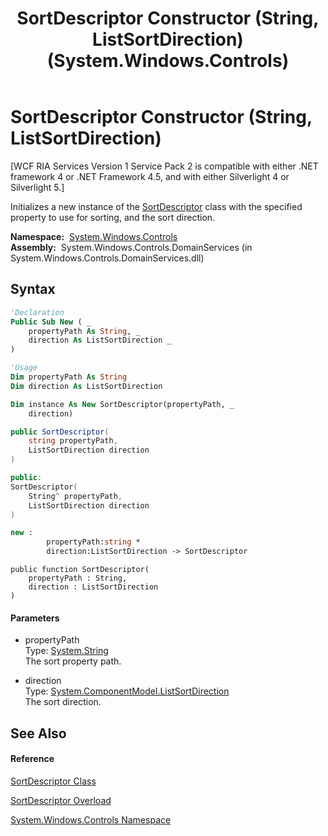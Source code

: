﻿---
title: SortDescriptor Constructor (String, ListSortDirection) (System.Windows.Controls)
TOCTitle: SortDescriptor Constructor (String, ListSortDirection)
ms:assetid: M:System.Windows.Controls.SortDescriptor.#ctor(System.String,System.ComponentModel.ListSortDirection)
ms:mtpsurl: https://msdn.microsoft.com/en-us/library/system.windows.controls.sortdescriptor.sortdescriptor(v=VS.91)
ms:contentKeyID: 28755216
ms.date: 01/27/2012
mtps_version: v=VS.91
dev_langs:
- vb
- csharp
- c++
- fsharp
- jscript
api_location:
- System.Windows.Controls.DomainServices.dll
api_name:
- System.Windows.Controls.SortDescriptor..ctor
api_type:
- Managed
topic_type:
- apiref
- kbSyntax
product_family_name: VS
ROBOTS: INDEX,FOLLOW
---

# SortDescriptor Constructor (String, ListSortDirection)

\[WCF RIA Services Version 1 Service Pack 2 is compatible with either .NET framework 4 or .NET Framework 4.5, and with either Silverlight 4 or Silverlight 5.\]

Initializes a new instance of the [SortDescriptor](ff423258\(v=vs.91\).md) class with the specified property to use for sorting, and the sort direction.

**Namespace:**  [System.Windows.Controls](ms590941\(v=vs.91\).md)  
**Assembly:**  System.Windows.Controls.DomainServices (in System.Windows.Controls.DomainServices.dll)

## Syntax

``` vb
'Declaration
Public Sub New ( _
    propertyPath As String, _
    direction As ListSortDirection _
)
```

``` vb
'Usage
Dim propertyPath As String
Dim direction As ListSortDirection

Dim instance As New SortDescriptor(propertyPath, _
    direction)
```

``` csharp
public SortDescriptor(
    string propertyPath,
    ListSortDirection direction
)
```

``` c++
public:
SortDescriptor(
    String^ propertyPath, 
    ListSortDirection direction
)
```

``` fsharp
new : 
        propertyPath:string * 
        direction:ListSortDirection -> SortDescriptor
```

``` jscript
public function SortDescriptor(
    propertyPath : String, 
    direction : ListSortDirection
)
```

#### Parameters

  - propertyPath  
    Type: [System.String](https://msdn.microsoft.com/en-us/library/s1wwdcbf)  
    The sort property path.  

<!-- end list -->

  - direction  
    Type: [System.ComponentModel.ListSortDirection](https://msdn.microsoft.com/en-us/library/7t4xtd1d)  
    The sort direction.  

## See Also

#### Reference

[SortDescriptor Class](ff423258\(v=vs.91\).md)

[SortDescriptor Overload](ff423165\(v=vs.91\).md)

[System.Windows.Controls Namespace](ms590941\(v=vs.91\).md)

